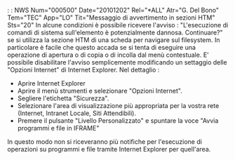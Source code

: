  :  : NWS Num="000500" Date="20101202" Rel="\*ALL" Atr="G. Del Bono" Tem="TEC" App="LO" Tit="Messaggio di avvertimento in sezioni HTM" Sts="20"
In alcune condizioni è possibile ricevere l'avviso :  "L'esecuzione di comandi di sistema sull'elemento è potenzialmente dannosa. Continuare?" se si utilizza la sezione HTM di una scheda per navigare sul filesystem.
In particolare è facile che questo accada se si tenta di eseguire una operazione di apertura o di copia o di incolla dal menù contestuale.
E' possibile disabilitare l'avviso semplicemente modificando un settaggio delle "Opzioni Internet"
di Internet Explorer.
Nel dettaglio : 
- Aprire Internet Explorer
- Aprire il menù strumenti e selezionare "Opzioni Internet".
- Segliere l'etichetta "Sicurezza".
- Selezionare l'area di visualizzazione più appropriata per la vostra rete (Internet, Intranet
Locale, Siti Attendibili).
- Premere il pulsante "Livello Personalizzato" e spuntare la voce "Avvia programmi e file in IFRAME"

In questo modo non si riceveranno più notifiche per l'esecuzione di operazioni su programmi e file tramite Internet Explorer per quell'area.
